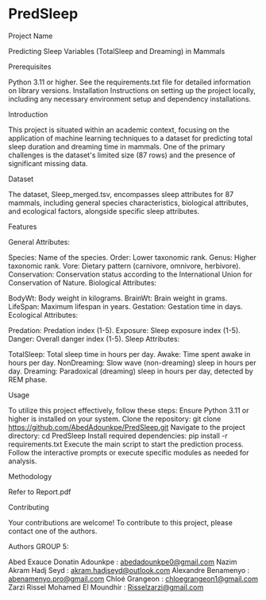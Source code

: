 # PredSleep
Project Name

Predicting Sleep Variables (TotalSleep and Dreaming) in Mammals

Prerequisites

Python 3.11 or higher.
See the requirements.txt file for detailed information on library versions.
Installation
Instructions on setting up the project locally, including any necessary environment setup and dependency installations.

Introduction

This project is situated within an academic context, focusing on the application of machine learning techniques to a dataset for predicting total sleep duration and dreaming time in mammals. One of the primary challenges is the dataset's limited size (87 rows) and the presence of significant missing data.

Dataset

The dataset, Sleep_merged.tsv, encompasses sleep attributes for 87 mammals, including general species characteristics, biological attributes, and ecological factors, alongside specific sleep attributes.

Features

General Attributes:

Species: Name of the species.
Order: Lower taxonomic rank.
Genus: Higher taxonomic rank.
Vore: Dietary pattern (carnivore, omnivore, herbivore).
Conservation: Conservation status according to the International Union for Conservation of Nature.
Biological Attributes:

BodyWt: Body weight in kilograms.
BrainWt: Brain weight in grams.
LifeSpan: Maximum lifespan in years.
Gestation: Gestation time in days.
Ecological Attributes:

Predation: Predation index (1-5).
Exposure: Sleep exposure index (1-5).
Danger: Overall danger index (1-5).
Sleep Attributes:

TotalSleep: Total sleep time in hours per day.
Awake: Time spent awake in hours per day.
NonDreaming: Slow wave (non-dreaming) sleep in hours per day.
Dreaming: Paradoxical (dreaming) sleep in hours per day, detected by REM phase.

Usage

To utilize this project effectively, follow these steps:
Ensure Python 3.11 or higher is installed on your system.
Clone the repository: git clone https://github.com/AbedAdounkpe/PredSleep.git 
Navigate to the project directory: cd PredSleep
Install required dependencies: pip install -r requirements.txt
Execute the main script to start the prediction process.
Follow the interactive prompts or execute specific modules as needed for analysis.

Methodology

Refer to Report.pdf

Contributing

Your contributions are welcome! To contribute to this project, please contact one of the authors.


Authors
GROUP 5:

Abed Exauce Donatin Adounkpe : abedadounkpe0@gmail.com
Nazim Akram Hadj Seyd : akram.hadjseyd@outlook.com
Alexandre Benamenyo : abenamenyo.pro@gmail.com
Chloé Grangeon : chloegrangeon1@gmail.com
Zarzi Rissel Mohamed El Moundhir : Risselzarzi@gmail.com
